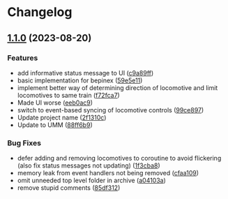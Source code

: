 # Changelog

## [1.1.0](https://github.com/Sophon96/dvNoCableMU/compare/v1.0.0...v1.1.0) (2023-08-20)


### Features

* add informative status message to UI ([c9a89ff](https://github.com/Sophon96/dvNoCableMU/commit/c9a89ffbbba1cf247dd3a102acf128203dced069))
* basic implementation for bepinex ([59e5e11](https://github.com/Sophon96/dvNoCableMU/commit/59e5e1188cb8d681a5e7f4c02083b42ecb9342fb))
* implement better way of determining direction of locomotive and limit locomotives to same train ([f72fca7](https://github.com/Sophon96/dvNoCableMU/commit/f72fca732bc5a61371955cd0489f660a9a904cb1))
* Made UI worse ([eeb0ac9](https://github.com/Sophon96/dvNoCableMU/commit/eeb0ac960900347c1705d02ce97fa2b0a0f31201))
* switch to event-based syncing of locomotive controls ([99ce897](https://github.com/Sophon96/dvNoCableMU/commit/99ce897addac73226fab2a5b33c223648b34f533))
* Update project name ([2f1310c](https://github.com/Sophon96/dvNoCableMU/commit/2f1310cc55266bdd7d1483705fcb094faafc732d))
* Update to UMM ([88ff6b9](https://github.com/Sophon96/dvNoCableMU/commit/88ff6b95df4e5e63e45309311c78ee73a342a433))


### Bug Fixes

* defer adding and removing locomotives to coroutine to avoid flickering (also fix status messages not updating) ([1f3cba8](https://github.com/Sophon96/dvNoCableMU/commit/1f3cba8cd96a14c0d0585065b0f695932ad1ba38))
* memory leak from event handlers not being removed ([cfaa109](https://github.com/Sophon96/dvNoCableMU/commit/cfaa10924dba5a47dce4e9871f4cfd8d6aa0ce42))
* omit unneeded top level folder in archive ([a04103a](https://github.com/Sophon96/dvNoCableMU/commit/a04103a835b3c81a92a325b8312a633776c79957))
* remove stupid comments ([85df312](https://github.com/Sophon96/dvNoCableMU/commit/85df312043a6dbdd71cec231c76d1b654cd33138))
